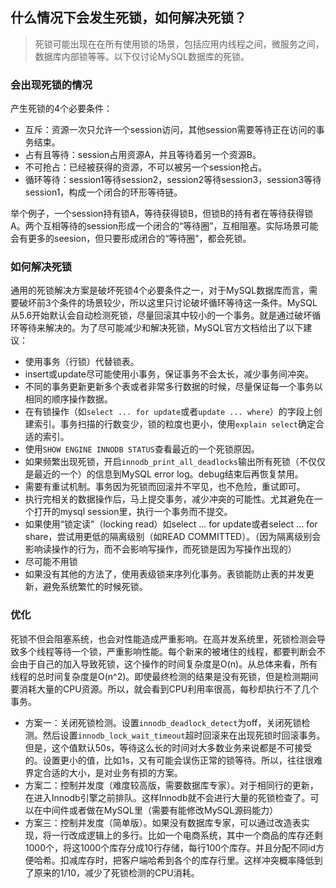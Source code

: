## 什么情况下会发生死锁，如何解决死锁？
> 死锁可能出现在在所有使用锁的场景，包括应用内线程之间，微服务之间，数据库内部锁等等。以下仅讨论MySQL数据库的死锁。

### 会出现死锁的情况
产生死锁的4个必要条件：

- 互斥：资源一次只允许一个session访问，其他session需要等待正在访问的事务结束。
- 占有且等待：session占用资源A，并且等待着另一个资源B。
- 不可抢占：已经被获得的资源，不可以被另一个session抢占。
- 循环等待：session1等待session2，session2等待session3，session3等待session1，构成一个闭合的环形等待链。

举个例子，一个session持有锁A，等待获得锁B，但锁B的持有者在等待获得锁A。两个互相等待的session形成一个闭合的“等待圈”，互相阻塞。实际场景可能会有更多的seesion，但只要形成闭合的“等待圈”，都会死锁。
### 如何解决死锁
通用的死锁解决方案是破坏死锁4个必要条件之一，对于MySQL数据库而言，需要破坏前3个条件的场景较少，所以这里只讨论破坏循环等待这一条件。MySQL从5.6开始默认会自动检测死锁，尽量回滚其中较小的一个事务。就是通过破坏循环等待来解决的。为了尽可能减少和解决死锁，MySQL官方文档给出了以下建议：

- 使用事务（行锁）代替锁表。
- insert或update尽可能使用小事务，保证事务不会太长，减少事务间冲突。
- 不同的事务更新更新多个表或者非常多行数据的时候，尽量保证每一个事务以相同的顺序操作数据。
- 在有锁操作（如```select ... for update```或者```update ... where```）的字段上创建索引。事务扫描的行数变少，锁的粒度也更小，使用```explain select```确定合适的索引。
- 使用```SHOW ENGINE INNODB STATUS```查看最近的一个死锁原因。
- 如果频繁出现死锁，开启```innodb_print_all_deadlocks```输出所有死锁（不仅仅是最近的一个）的信息到MySQL error log。debug结束后再恢复禁用。
- 需要有重试机制。事务因为死锁而回滚并不罕见，也不危险，重试即可。
- 执行完相关的数据操作后，马上提交事务，减少冲突的可能性。尤其避免在一个打开的mysql session里，执行一个事务而不提交。
- 如果使用“锁定读”（locking read）如select ... for update或者select ... for share，尝试用更低的隔离级别（如READ COMMITTED）。（因为隔离级别会影响读操作的行为，而不会影响写操作，而死锁是因为写操作出现的）
- 尽可能不用锁
- 如果没有其他的方法了，使用表级锁来序列化事务。表锁能防止表的并发更新，避免系统繁忙的时候死锁。

### 优化
死锁不但会阻塞系统，也会对性能造成严重影响。在高并发系统里，死锁检测会导致多个线程等待一个锁，严重影响性能。每个新来的被堵住的线程，都要判断会不会由于自己的加入导致死锁，这个操作的时间复杂度是O(n)。从总体来看，所有线程的总时间复杂度是O(n^2)。即使最终检测的结果是没有死锁，但是检测期间要消耗大量的CPU资源。所以，就会看到CPU利用率很高，每秒却执行不了几个事务。

- 方案一：关闭死锁检测。设置```innodb_deadlock_detect```为off，关闭死锁检测。然后设置```innodb_lock_wait_timeout```超时回滚来在出现死锁时回滚事务。但是，这个值默认50s，等待这么长的时间对大多数业务来说都是不可接受的。设置更小的值，比如1s，又有可能会误伤正常的锁等待。所以，往往很难界定合适的大小，是对业务有损的方案。
- 方案二：控制并发度（难度较高版，需要数据库专家）。对于相同行的更新，在进入Innodb引擎之前排队。这样Innodb就不会进行大量的死锁检查了。可以在中间件或者做在MySQL里（需要有能修改MySQL源码能力）
- 方案三：控制并发度（简单版）。如果没有数据库专家，可以通过改造表实现，将一行改成逻辑上的多行。比如一个电商系统，其中一个商品的库存还剩1000个，将这1000个库存分成10行存储，每行100个库存。并且分配不同id方便哈希。扣减库存时，把客户端哈希到各个的库存行里。这样冲突概率降低到了原来的1/10，减少了死锁检测的CPU消耗。